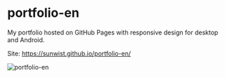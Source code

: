 # portfolio-en
 My portfolio hosted on GitHub Pages with responsive design for desktop and Android.
 
 Site: https://sunwist.github.io/portfolio-en/
 
![portfolio-en](https://github.com/sunwist/portfolio-en/assets/104114717/03324907-6ef5-4093-88f8-74151c580854)
